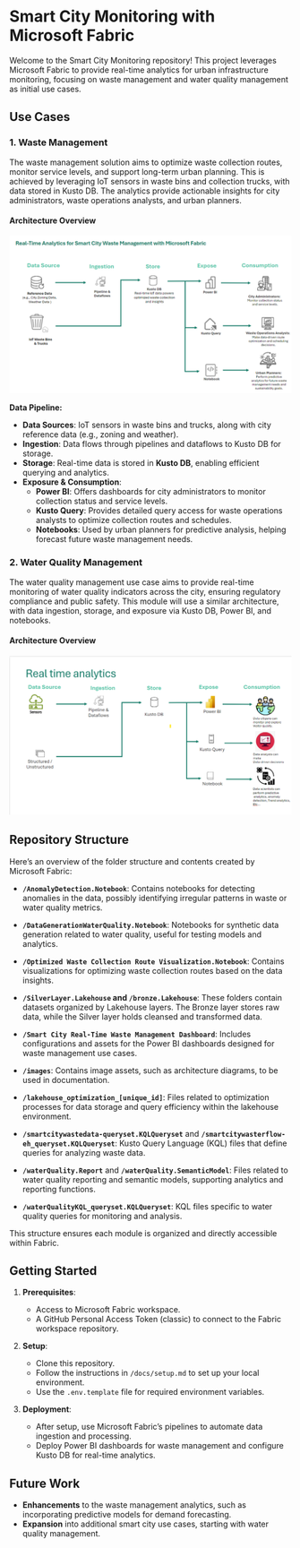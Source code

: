 
# Smart City Monitoring with Microsoft Fabric

Welcome to the Smart City Monitoring repository! This project leverages Microsoft Fabric to provide real-time analytics for urban infrastructure monitoring, focusing on waste management and water quality management as initial use cases.

## Use Cases

### 1. Waste Management
The waste management solution aims to optimize waste collection routes, monitor service levels, and support long-term urban planning. This is achieved by leveraging IoT sensors in waste bins and collection trucks, with data stored in Kusto DB. The analytics provide actionable insights for city administrators, waste operations analysts, and urban planners.

#### Architecture Overview

![Waste Management Architecture](images/FabricWasteManagementArchitecture.png)


**Data Pipeline:**
- **Data Sources**: IoT sensors in waste bins and trucks, along with city reference data (e.g., zoning and weather).
- **Ingestion**: Data flows through pipelines and dataflows to Kusto DB for storage.
- **Storage**: Real-time data is stored in **Kusto DB**, enabling efficient querying and analytics.
- **Exposure & Consumption**:
  - **Power BI**: Offers dashboards for city administrators to monitor collection status and service levels.
  - **Kusto Query**: Provides detailed query access for waste operations analysts to optimize collection routes and schedules.
  - **Notebooks**: Used by urban planners for predictive analysis, helping forecast future waste management needs.

### 2. Water Quality Management 
The water quality management use case aims to provide real-time monitoring of water quality indicators across the city, ensuring regulatory compliance and public safety. This module will use a similar architecture, with data ingestion, storage, and exposure via Kusto DB, Power BI, and notebooks.

#### Architecture Overview
![Water Quality Management](images/WaterQualityManagementArchecture.png)

## Repository Structure

Here’s an overview of the folder structure and contents created by Microsoft Fabric:

- **`/AnomalyDetection.Notebook`**: Contains notebooks for detecting anomalies in the data, possibly identifying irregular patterns in waste or water quality metrics.
  
- **`/DataGenerationWaterQuality.Notebook`**: Notebooks for synthetic data generation related to water quality, useful for testing models and analytics.
  
- **`/Optimized Waste Collection Route Visualization.Notebook`**: Contains visualizations for optimizing waste collection routes based on the data insights.

- **`/SilverLayer.Lakehouse` and `/bronze.Lakehouse`**: These folders contain datasets organized by Lakehouse layers. The Bronze layer stores raw data, while the Silver layer holds cleansed and transformed data.

- **`/Smart City Real-Time Waste Management Dashboard`**: Includes configurations and assets for the Power BI dashboards designed for waste management use cases.

- **`/images`**: Contains image assets, such as architecture diagrams, to be used in documentation.

- **`/lakehouse_optimization_[unique_id]`**: Files related to optimization processes for data storage and query efficiency within the lakehouse environment.

- **`/smartcitywastedata-queryset.KQLQueryset`** and **`/smartcitywasterflow-eh_queryset.KQLQueryset`**: Kusto Query Language (KQL) files that define queries for analyzing waste data.

- **`/waterQuality.Report`** and **`/waterQuality.SemanticModel`**: Files related to water quality reporting and semantic models, supporting analytics and reporting functions.

- **`/waterQualityKQL_queryset.KQLQueryset`**: KQL files specific to water quality queries for monitoring and analysis.

This structure ensures each module is organized and directly accessible within Fabric.

## Getting Started
1. **Prerequisites**:
   - Access to Microsoft Fabric workspace.
   - A GitHub Personal Access Token (classic) to connect to the Fabric workspace repository.

2. **Setup**:
   - Clone this repository.
   - Follow the instructions in `/docs/setup.md` to set up your local environment.
   - Use the `.env.template` file for required environment variables.

3. **Deployment**:
   - After setup, use Microsoft Fabric’s pipelines to automate data ingestion and processing.
   - Deploy Power BI dashboards for waste management and configure Kusto DB for real-time analytics.

## Future Work
- **Enhancements** to the waste management analytics, such as incorporating predictive models for demand forecasting.
- **Expansion** into additional smart city use cases, starting with water quality management.

